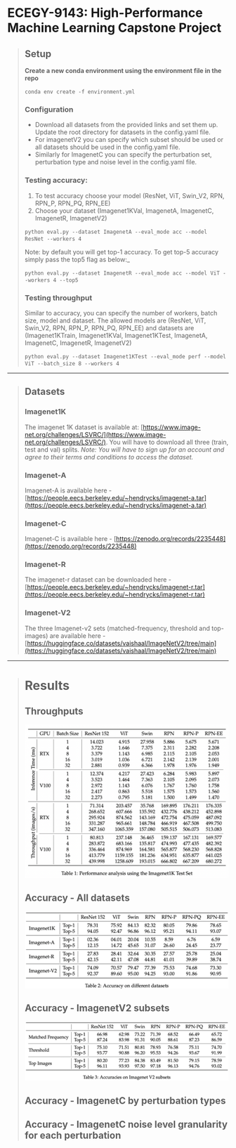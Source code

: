 # ECEGY-9143: High-Performance Machine Learning Capstone Project

> ## Setup
>
> **Create a new conda environment using the environment file in the repo**
>
> ```
> conda env create -f environment.yml
> ```
>
> ### Configuration
>
> - Download all datasets from the provided links and set them up. Update the root directory for datasets in the config.yaml file.
> - For imagenetV2 you can specify which subset should be used or all datasets should be used in the config.yaml file.
> - Similarly for ImagenetC you can specify the perturbation set, perturbation type and noise level in the config.yaml file.
>
> ### Testing accuracy:
>
> 1. To test accuracy choose your model (ResNet, ViT, Swin_V2, RPN, RPN_P, RPN_PQ, RPN_EE)
> 2. Choose your dataset (Imagenet1KVal, ImagenetA, ImagenetC, ImagenetR, ImagenetV2)
>
> ```
> python eval.py --dataset ImagenetA --eval_mode acc --model ResNet --workers 4
> ```
>
> Note: by default you will get top-1 accuracy. To get top-5 accuracy simply pass the top5 flag as below:\_
>
> ```
> python eval.py --dataset ImagenetR --eval_mode acc --model ViT --workers 4 --top5
> ```
>
> ### Testing throughput
>
> Similar to accuracy, you can specify the number of workers, batch size, model and dataset. The allowed models are (ResNet, ViT, Swin_V2, RPN, RPN_P, RPN_PQ, RPN_EE) and datasets are (Imagenet1KTrain, Imagenet1KVal, Imagenet1KTest, ImagenetA, ImagenetC, ImagenetR, ImagenetV2)
>
> ```
> python eval.py --dataset Imagenet1KTest --eval_mode perf --model ViT --batch_size 8 --workers 4
> ```

---

> ## Datasets
>
> ### Imagenet1K
>
> The imagenet 1K dataset is available at: [https://www.image-net.org/challenges/LSVRC/](https://www.image-net.org/challenges/LSVRC/). You will have to download all three (train, test and val) splits.
> _Note: You will have to sign up for an account and agree to their terms and conditions to access the dataset._
>
> ### Imagenet-A
>
> Imagenet-A is available here - [https://people.eecs.berkeley.edu/~hendrycks/imagenet-a.tar](https://people.eecs.berkeley.edu/~hendrycks/imagenet-a.tar)
>
> ### Imagenet-C
>
> Imagenet-C is available here - [https://zenodo.org/records/2235448](https://zenodo.org/records/2235448)
>
> ### Imagenet-R
>
> The imagenet-r dataset can be downloaded here - [https://people.eecs.berkeley.edu/~hendrycks/imagenet-r.tar](https://people.eecs.berkeley.edu/~hendrycks/imagenet-r.tar)
>
> ### Imagenet-V2
>
> The three Imagenet-v2 sets (matched-frequency, threshold and top-images) are available here - [https://huggingface.co/datasets/vaishaal/ImageNetV2/tree/main](https://huggingface.co/datasets/vaishaal/ImageNetV2/tree/main)

---

> # Results
>
> ## Throughputs
>
> ![Performance analysis on Imagenet1K Test set](assets/perf.png)
>
> ## Accuracy - All datasets
>
> ![Accuracy analysis for all models on different datasets](assets/acc.png)
>
> ## Accuracy - ImagenetV2 subsets
>
> ![Accuracy analysis for all models on different ImagenetV2 subsets](assets/iv2.png)
>
> ## Accuracy - ImagenetC by perturbation types
>
> ## Accuracy - ImagenetC noise level granularity for each perturbation
